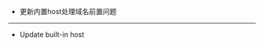 - 更新内置host处理域名前置问题
------------------------------------------------------------------------------------------

- Update built-in host
